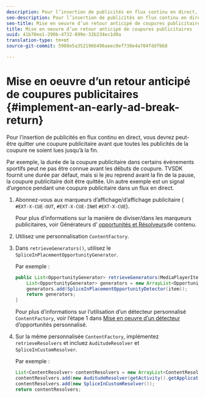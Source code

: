 ```yaml
---
description: Pour l’insertion de publicités en flux continu en direct, vous devrez peut-être quitter une coupure publicitaire avant que toutes les publicités de la coupure ne soient lues jusqu’à la fin.
seo-description: Pour l’insertion de publicités en flux continu en direct, vous devrez peut-être quitter une coupure publicitaire avant que toutes les publicités de la coupure ne soient lues jusqu’à la fin.
seo-title: Mise en oeuvre d’un retour anticipé de coupures publicitaires
title: Mise en oeuvre d’un retour anticipé de coupures publicitaires
uuid: 41b70ee1-290b-4732-899e-32b234ec1d9a
translation-type: tm+mt
source-git-commit: 5908e5a3521966496aeec0ef730e4a704fddfb68

---
```



# Mise en oeuvre d’un retour anticipé de coupures publicitaires {#implement-an-early-ad-break-return}

Pour l’insertion de publicités en flux continu en direct, vous devrez peut-être quitter une coupure publicitaire avant que toutes les publicités de la coupure ne soient lues jusqu’à la fin.

Par exemple, la durée de la coupure publicitaire dans certains événements sportifs peut ne pas être connue avant les débuts de coupure. TVSDK fournit une durée par défaut, mais si le jeu reprend avant la fin de la pause, la coupure publicitaire doit être quittée. Un autre exemple est un signal d’urgence pendant une coupure publicitaire dans un flux en direct.

1. Abonnez-vous aux marqueurs d’affichage/d’affichage publicitaire ( `#EXT-X-CUE-OUT`, `#EXT-X-CUE-IN`et `#EXT-X-CUE`).

   Pour plus d’informations sur la manière de diviser/dans les marqueurs publicitaires, voir Générateurs d’ [opportunités et Résolveurs](../../../tvsdk-1.4-for-android/content-resolver/android-1.4-content-resolver-about.md)de contenu.
1. Utilisez une personnalisation `ContentFactory`.
1. Dans `retrieveGenerators()`, utilisez le `SpliceInPlacementOpportunityGenerator`.

   Par exemple :

   ```java
   public List<OpportunityGenerator> retrieveGenerators(MediaPlayerItem item) { 
       List<OpportunityGenerator> generators = new ArrayList<OpportunityGenerator>(); 
       generators.add(SpliceInPlacementOpportunityDetector(item)); 
       return generators; 
   }
   ```

   Pour plus d’informations sur l’utilisation d’un détecteur personnalisé `ContentFactory`, voir l’étape 1 dans [Mise en oeuvre d’un détecteur](../../../tvsdk-1.4-for-android/content-resolver/android-1.4-opp-detector-impl.md) d’opportunités personnalisé.

1. Sur la même personnalisée `ContentFactory`, implémentez `retrieveResolvers` et incluez `AuditudeResolver` et `SpliceInCustomResolver`.

   Par exemple :

   ```java
   List<ContentResolver> contentResolvers = new ArrayList<ContentResolver>(); 
   contentResolvers.add(new AuditudeResolver(getActivity().getApplicationContext())); 
   contentResolvers.add(new SpliceInCustomResolver()); 
   return contentResolvers;
   ```

